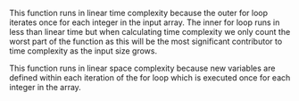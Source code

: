 This function runs in linear time complexity because the outer for loop iterates once for each integer in the input array. The inner for loop runs in less than linear time but when calculating time complexity we only count the worst part of the function as this will be the most significant contributor to time complexity as the input size grows. 

This function runs in linear space complexity because new variables are defined within each iteration of the for loop which is executed once for each integer in the array.